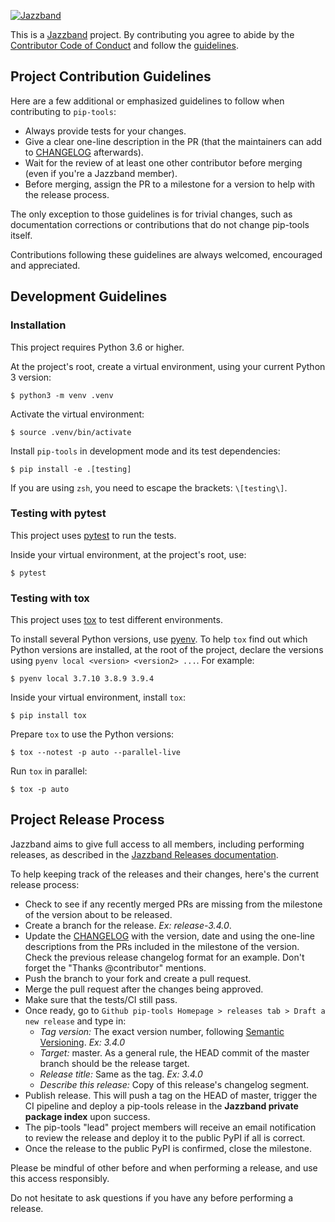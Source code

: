 [![Jazzband](https://jazzband.co/static/img/jazzband.svg)](https://jazzband.co/)

This is a [Jazzband](https://jazzband.co/) project. By contributing you agree
to abide by the [Contributor Code of Conduct](https://jazzband.co/about/conduct)
and follow the [guidelines](https://jazzband.co/about/guidelines).

## Project Contribution Guidelines

Here are a few additional or emphasized guidelines to follow when contributing to `pip-tools`:

- Always provide tests for your changes.
- Give a clear one-line description in the PR (that the maintainers can add to [CHANGELOG](CHANGELOG.md) afterwards).
- Wait for the review of at least one other contributor before merging (even if you're a Jazzband member).
- Before merging, assign the PR to a milestone for a version to help with the release process.

The only exception to those guidelines is for trivial changes, such as
documentation corrections or contributions that do not change pip-tools itself.

Contributions following these guidelines are always welcomed, encouraged and appreciated.

## Development Guidelines

### Installation

This project requires Python 3.6 or higher.

At the project's root, create a virtual environment, using your current Python 3 version:

```console
$ python3 -m venv .venv
```

Activate the virtual environment:

```console
$ source .venv/bin/activate
```

Install `pip-tools` in development mode and its test dependencies:

```console
$ pip install -e .[testing]
```

If you are using `zsh`, you need to escape the brackets: `\[testing\]`.

### Testing with pytest

This project uses [pytest](https://docs.pytest.org/en/stable/contents.html) to run the tests.

Inside your virtual environment, at the project's root, use:

```console
$ pytest
```

### Testing with tox

This project uses [tox](https://tox.readthedocs.io/en/latest/) to test different environments.

To install several Python versions, use [pyenv](https://github.com/pyenv/pyenv).
To help `tox` find out which Python versions are installed, at the root of the project, declare the versions using
`pyenv local <version> <version2> ...`. For example:

```console
$ pyenv local 3.7.10 3.8.9 3.9.4
```

Inside your virtual environment, install `tox`:

```console
$ pip install tox
```

Prepare `tox` to use the Python versions:

```console
$ tox --notest -p auto --parallel-live
```

Run `tox` in parallel:

```console
$ tox -p auto
```

## Project Release Process

Jazzband aims to give full access to all members, including performing releases, as described in the
[Jazzband Releases documentation](https://jazzband.co/about/releases).

To help keeping track of the releases and their changes, here's the current release process:

- Check to see if any recently merged PRs are missing from the milestone of the version about to be released.
- Create a branch for the release. _Ex: release-3.4.0_.
- Update the [CHANGELOG](CHANGELOG.md) with the version, date and using the one-line descriptions
  from the PRs included in the milestone of the version.
  Check the previous release changelog format for an example. Don't forget the "Thanks @contributor" mentions.
- Push the branch to your fork and create a pull request.
- Merge the pull request after the changes being approved.
- Make sure that the tests/CI still pass.
- Once ready, go to `Github pip-tools Homepage > releases tab > Draft a new release` and type in:
  - _Tag version:_ The exact version number, following [Semantic Versioning](https://blog.versioneye.com/2014/01/16/semantic-versioning/). _Ex: 3.4.0_
  - _Target:_ master. As a general rule, the HEAD commit of the master branch should be the release target.
  - _Release title:_ Same as the tag. _Ex: 3.4.0_
  - _Describe this release:_ Copy of this release's changelog segment.
- Publish release. This will push a tag on the HEAD of master, trigger the CI pipeline and
  deploy a pip-tools release in the **Jazzband private package index** upon success.
- The pip-tools "lead" project members will receive an email notification to review the release and
  deploy it to the public PyPI if all is correct.
- Once the release to the public PyPI is confirmed, close the milestone.

Please be mindful of other before and when performing a release, and use this access responsibly.

Do not hesitate to ask questions if you have any before performing a release.
